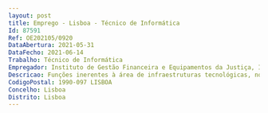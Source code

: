 ```yaml
--- 
layout: post
title: Emprego - Lisboa - Técnico de Informática
Id: 87591
Ref: OE202105/0920
DataAbertura: 2021-05-31
DataFecho: 2021-06-14
Trabalho: Técnico de Informática
Empregador: Instituto de Gestão Financeira e Equipamentos da Justiça, I.P.
Descricao: Funções inerentes à área de infraestruturas tecnológicas, nos termos do n.º 2 do artigo 3.º da Portaria n.º 358 2002, de 3 de abril, relativas às competências do Núcleo de Arquitetura e Sistemas da Informação para a Área dos Tribunais, do Departamento de Arquitetura de Sistemas, prevista na alínea b) do n.º 5 do Despacho n.º 340 2013, publicado no Diário da República, n.º 5, de 08 de janeiro.Áreas de atuação do Núcleo a) Propor a evolução dos recursos tecnológicos do Ministério da Justiça (MJ), em articulação com os demais serviços e organismos, de modo a assegurar a sua adequação às necessidades dos serviços b) Realizar ou promover estudos e projetos sobre a estrutura dos recursos tecnológicos disponibilizados no MJ, em articulação com os demais serviços e organismos c) Analisar as necessidades apresentadas pelos serviços e organismos do MJ, elaborando, em colaboração com os mesmos, os estudos prévios de projeto d) Garantir a transferência de conhecimento para o Departamento de Serviços de Suporte Tecnológico, antes do respetivo desenvolvimento, dos projetos referidos nas alíneas anteriores e) Identificar os indicadores de qualidade e definir os níveis de serviço e segurança adequados aos recursos tecnológicos utilizados no MJ.Atividades associadas ao posto de trabalho a ocupar 1) Instalar e configurar programas e produtos aplicacionais disponíveis no mercado 2) Instalar e configurar programas específicos da área da justiça 3) Instalar e configurar equipamentos (computação pessoal, cópia e impressão, áudio e comunicações) 4) Prestar apoio aos utilizadores finais na configuração e operação de equipamentos,aplicações e sistemas de informação e no diagnóstico e resolução dos respetivos problemas 5) Ministrar formação básica na operação dos sistemas de informação e dos equipamentos aos utilizadores.As funções serão desempenhadas nas instalações que o IGFEJ, I.P. utiliza nas seguintes localidades a) Porto – 2 postos de trabalho b) Porto Este – 1 posto de trabalho (Penafiel) c) Lisboa – 3 postos de trabalho (Palácio da Justiça, Campus da Justiça e Seixal) d) Lisboa Oeste – 2 postos de trabalho (Sintra e Oeiras) e) Lisboa Norte – 1 posto de trabalho (Vila Franca de Xira)f) Madeira – 1 posto de trabalhog) Setúbal – 2 postos de trabalho (Setúbal e Santiago do Cacém) h) Castelo Branco – 1 posto de trabalho i) Guarda – 1 posto de trabalho j) Braga – 1 posto de trabalho (Braga ou Guimarães) k) Viana do Castelo – 1 posto de trabalho l) Bragança – 1 posto de trabalho.
CodigoPostal: 1990-097 LISBOA
Concelho: Lisboa
Distrito: Lisboa
--- 
```

